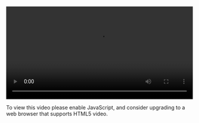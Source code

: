 <video controls="" style="width: 100%; display: block;"><source src="http://o86bpj665.bkt.clouddn.com/gulp-flex-res/25-res-nav.mp4" type="video/mp4"><p>To view this video please enable JavaScript, and consider upgrading to a web browser that supports HTML5 video.</p></video>

